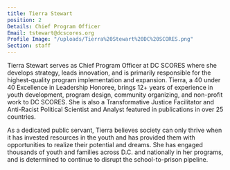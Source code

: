 ```yaml
---
title: Tierra Stewart
position: 2
Details: Chief Program Officer
Email: tstewart@dcscores.org
Profile Image: "/uploads/Tierra%20Stewart%20DC%20SCORES.png"
Section: staff
---
```


Tierra Stewart serves as Chief Program Officer at DC SCORES where she develops strategy, leads innovation, and is primarily responsible for the highest-quality program implementation and expansion. Tierra, a 40 under 40 Excellence in Leadership Honoree, brings 12+ years of experience in youth development, program design, community organizing, and non-profit work to DC SCORES. She is also a Transformative Justice Facilitator and Anti-Racist Political Scientist and Analyst featured in publications in over 25 countries.

As a dedicated public servant, Tierra believes society can only thrive when it has invested resources in the youth and has provided them with opportunities to realize their potential and dreams. She has engaged thousands of youth and families across D.C. and nationally in her programs, and is determined to continue to disrupt the school-to-prison pipeline.